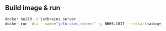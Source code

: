 ## Build image & run

```bash
docker build -t jetbrains_server . 
docker run -dti --name="jetbrains_server" -p 6666:1017 --restart=always jetbrains_server
```
